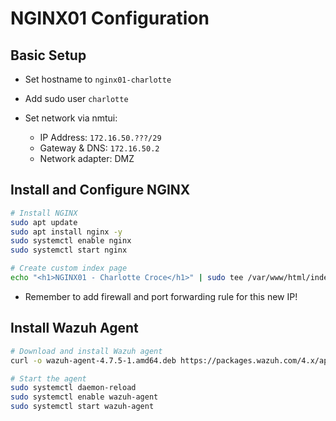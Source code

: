 # NGINX01 Configuration
## Basic Setup
- Set hostname to `nginx01-charlotte`
- Add sudo user `charlotte`

- Set network via nmtui:
  - IP Address: `172.16.50.???/29`
  - Gateway & DNS: `172.16.50.2`
  - Network adapter: DMZ

## Install and Configure NGINX
```bash
# Install NGINX
sudo apt update
sudo apt install nginx -y
sudo systemctl enable nginx
sudo systemctl start nginx

# Create custom index page
echo "<h1>NGINX01 - Charlotte Croce</h1>" | sudo tee /var/www/html/index.html
```

* Remember to add firewall and port forwarding rule for this new IP!

## Install Wazuh Agent
```bash
# Download and install Wazuh agent
curl -o wazuh-agent-4.7.5-1.amd64.deb https://packages.wazuh.com/4.x/apt/pool/main/w/wazuh-agent/wazuh-agent-4.7.5-1.amd64.deb && sudo WAZUH_MANAGER='172.16.200.10' WAZUH_AGENT_GROUP='linux' WAZUH_AGENT_NAME='nginx01-charlotte' dpkg -i wazuh-agent-4.7.5-1.amd64.deb

# Start the agent
sudo systemctl daemon-reload
sudo systemctl enable wazuh-agent
sudo systemctl start wazuh-agent
```
